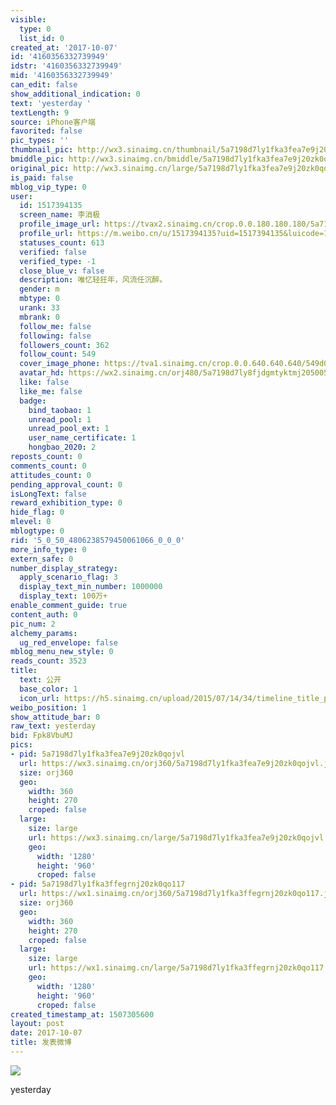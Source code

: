 ```yaml
---
visible:
  type: 0
  list_id: 0
created_at: '2017-10-07'
id: '4160356332739949'
idstr: '4160356332739949'
mid: '4160356332739949'
can_edit: false
show_additional_indication: 0
text: 'yesterday '
textLength: 9
source: iPhone客户端
favorited: false
pic_types: ''
thumbnail_pic: http://wx3.sinaimg.cn/thumbnail/5a7198d7ly1fka3fea7e9j20zk0qojvl.jpg
bmiddle_pic: http://wx3.sinaimg.cn/bmiddle/5a7198d7ly1fka3fea7e9j20zk0qojvl.jpg
original_pic: http://wx3.sinaimg.cn/large/5a7198d7ly1fka3fea7e9j20zk0qojvl.jpg
is_paid: false
mblog_vip_type: 0
user:
  id: 1517394135
  screen_name: 李消极
  profile_image_url: https://tvax2.sinaimg.cn/crop.0.0.180.180.180/5a7198d7ly8fjdgmtyktmj20500500so.jpg?KID=imgbed,tva&Expires=1606399400&ssig=a8Pl5w2mbv
  profile_url: https://m.weibo.cn/u/1517394135?uid=1517394135&luicode=10000011&lfid=2304131517394135_-_WEIBO_SECOND_PROFILE_WEIBO
  statuses_count: 613
  verified: false
  verified_type: -1
  close_blue_v: false
  description: 唯忆轻狂年，风流任沉醉。
  gender: m
  mbtype: 0
  urank: 33
  mbrank: 0
  follow_me: false
  following: false
  followers_count: 362
  follow_count: 549
  cover_image_phone: https://tva1.sinaimg.cn/crop.0.0.640.640.640/549d0121tw1egm1kjly3jj20hs0hsq4f.jpg
  avatar_hd: https://wx2.sinaimg.cn/orj480/5a7198d7ly8fjdgmtyktmj20500500so.jpg
  like: false
  like_me: false
  badge:
    bind_taobao: 1
    unread_pool: 1
    unread_pool_ext: 1
    user_name_certificate: 1
    hongbao_2020: 2
reposts_count: 0
comments_count: 0
attitudes_count: 0
pending_approval_count: 0
isLongText: false
reward_exhibition_type: 0
hide_flag: 0
mlevel: 0
mblogtype: 0
rid: '5_0_50_4806238579450061066_0_0_0'
more_info_type: 0
extern_safe: 0
number_display_strategy:
  apply_scenario_flag: 3
  display_text_min_number: 1000000
  display_text: 100万+
enable_comment_guide: true
content_auth: 0
pic_num: 2
alchemy_params:
  ug_red_envelope: false
mblog_menu_new_style: 0
reads_count: 3523
title:
  text: 公开
  base_color: 1
  icon_url: https://h5.sinaimg.cn/upload/2015/07/14/34/timeline_title_public_default.png
weibo_position: 1
show_attitude_bar: 0
raw_text: yesterday ​​​
bid: Fpk8VbuMJ
pics:
- pid: 5a7198d7ly1fka3fea7e9j20zk0qojvl
  url: https://wx3.sinaimg.cn/orj360/5a7198d7ly1fka3fea7e9j20zk0qojvl.jpg
  size: orj360
  geo:
    width: 360
    height: 270
    croped: false
  large:
    size: large
    url: https://wx3.sinaimg.cn/large/5a7198d7ly1fka3fea7e9j20zk0qojvl.jpg
    geo:
      width: '1280'
      height: '960'
      croped: false
- pid: 5a7198d7ly1fka3ffegrnj20zk0qo117
  url: https://wx1.sinaimg.cn/orj360/5a7198d7ly1fka3ffegrnj20zk0qo117.jpg
  size: orj360
  geo:
    width: 360
    height: 270
    croped: false
  large:
    size: large
    url: https://wx1.sinaimg.cn/large/5a7198d7ly1fka3ffegrnj20zk0qo117.jpg
    geo:
      width: '1280'
      height: '960'
      croped: false
created_timestamp_at: 1507305600
layout: post
date: 2017-10-07
title: 发表微博
---
```


![](http://wx3.sinaimg.cn/large/5a7198d7ly1fka3fea7e9j20zk0qojvl.jpg)

yesterday 

